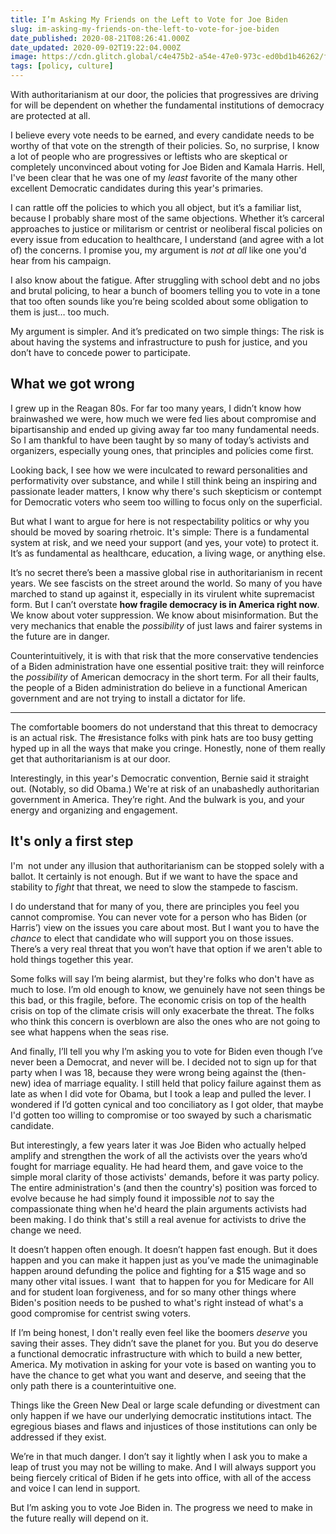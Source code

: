 ```yaml
---
title: I’m Asking My Friends on the Left to Vote for Joe Biden
slug: im-asking-my-friends-on-the-left-to-vote-for-joe-biden
date_published: 2020-08-21T08:26:41.000Z
date_updated: 2020-09-02T19:22:04.000Z
image: https://cdn.glitch.global/c4e475b2-a54e-47e0-973c-ed0bd1b46262/fraying-knots.jpeg?v=1669582261896
tags: [policy, culture]
---
```


With authoritarianism at our door, the policies that progressives are driving for will be dependent on whether the fundamental institutions of democracy are protected at all. 

I believe every vote needs to be earned, and every candidate needs to be worthy of that vote on the strength of their policies. So, no surprise, I know a lot of people who are progressives or leftists who are skeptical or completely unconvinced about voting for Joe Biden and Kamala Harris. Hell, I've been clear that he was one of my *least* favorite of the many other excellent Democratic candidates during this year's primaries.

I can rattle off the policies to which you all object, but it’s a familiar list, because I probably share most of the same objections. Whether it’s carceral approaches to justice or militarism or centrist or neoliberal fiscal policies on every issue from education to healthcare, I understand (and agree with a lot of) the concerns. I promise you, my argument is *not at all* like one you'd hear from his campaign.

I also know about the fatigue. After struggling with school debt and no jobs and brutal policing, to hear a bunch of boomers telling you to vote in a tone that too often sounds like you’re being scolded about some obligation to them is just… too much.

My argument is simpler. And it’s predicated on two simple things: The risk is about having the systems and infrastructure to push for justice, and you don’t have to concede power to participate.

## What we got wrong

I grew up in the Reagan 80s. For far too many years, I didn’t know how brainwashed we were, how much we were fed lies about compromise and bipartisanship and ended up giving away far too many fundamental needs. So I am thankful to have been taught by so many of today’s activists and organizers, especially young ones, that principles and policies come first. 

Looking back, I see how we were inculcated to reward personalities and performativity over substance, and while I still think being an inspiring and passionate leader matters, I know why there's such skepticism or contempt for Democratic voters who seem too willing to focus only on the superficial.

But what I want to argue for here is not respectability politics or why you should be moved by soaring rhetroic. It's simple: There is a fundamental system at risk, and we need your support (and yes, your vote) to protect it. It’s as fundamental as healthcare, education, a living wage, or anything else.

It’s no secret there’s been a massive global rise in authoritarianism in recent years. We see fascists on the street around the world. So many of you have marched to stand up against it, especially in its virulent white supremacist form. But I can’t overstate **how fragile democracy is in America right now**. We know about voter suppression. We know about misinformation. But the very mechanics that enable the *possibility* of just laws and fairer systems in the future are in danger.

Counterintuitively, it is with that risk that the more conservative tendencies of a Biden administration have one essential positive trait: they will reinforce the *possibility* of American democracy in the short term. For all their faults, the people of a Biden administration do believe in a functional American government and are not trying to install a dictator for life.

---

The comfortable boomers do not understand that this threat to democracy is an actual risk. The #resistance folks with pink hats are too busy getting hyped up in all the ways that make you cringe. Honestly, none of them really get that authoritarianism is at our door.

Interestingly, in this year's Democratic convention, Bernie said it straight out. (Notably, so did Obama.) We're at risk of an unabashedly authoritarian government in America. They’re right. And the bulwark is you, and your energy and organizing and engagement.

## It's only a first step

I'm  not under any illusion that authoritarianism can be stopped solely with a ballot. It certainly is not enough. But if we want to have the space and stability to *fight* that threat, we need to slow the stampede to fascism. 

I do understand that for many of you, there are principles you feel you cannot compromise. You can never vote for a person who has Biden (or Harris’) view on the issues you care about most. But I want you to have the *chance* to elect that candidate who will support you on those issues. There’s a very real threat that you won’t have that option if we aren't able to hold things together this year.

Some folks will say I’m being alarmist, but they're folks who don't have as much to lose. I’m old enough to know, we genuinely have not seen things be this bad, or this fragile, before. The economic crisis on top of the health crisis on top of the climate crisis will only exacerbate the threat. The folks who think this concern is overblown are also the ones who are not going to see what happens when the seas rise.

And finally, I’ll tell you why I’m asking you to vote for Biden even though I’ve never been a Democrat, and never will be. I decided not to sign up for that party when I was 18, because they were wrong being against the (then-new) idea of marriage equality. I still held that policy failure against them as late as when I did vote for Obama, but I took a leap and pulled the lever. I wondered if I’d gotten cynical and too conciliatory as I got older, that maybe I'd gotten too willing to compromise or too swayed by such a charismatic candidate.

But interestingly, a few years later it was Joe Biden who actually helped amplify and strengthen the work of all the activists over the years who’d fought for marriage equality. He had heard them, and gave voice to the simple moral clarity of those activists' demands, before it was party policy. The entire administration's (and then the country's) position was forced to evolve because he had simply found it impossible *not* to say the compassionate thing when he'd heard the plain arguments activists had been making. I do think that's still a real avenue for activists to drive the change we need.

It doesn’t happen often enough. It doesn’t happen fast enough. But it does happen and you can make it happen just as you’ve made the unimaginable happen around defunding the police and fighting for a $15 wage and so many other vital issues. I want  that to happen for you for Medicare for All and for student loan forgiveness, and for so many other things where Biden's position needs to be pushed to what's right instead of what's a good compromise for centrist swing voters.

If I’m being honest, I don't really even feel like the boomers *deserve* you saving their asses. They didn’t save the planet for you. But you do deserve a functional democratic infrastructure with which to build a new better, America. My motivation in asking for your vote is based on wanting you to have the chance to get what you want and deserve, and seeing that the only path there is a counterintuitive one.

Things like the Green New Deal or large scale defunding or divestment can only happen if we have our underlying democratic institutions intact. The egregious biases and flaws and injustices of those institutions can only be addressed if they exist.

We’re in that much danger. I don’t say it lightly when I ask you to make a leap of trust you may not be willing to make. And I will always support you being fiercely critical of Biden if he gets into office, with all of the access and voice I can lend in support.

But I’m asking you to vote Joe Biden in. The progress we need to make in the future really will depend on it.
